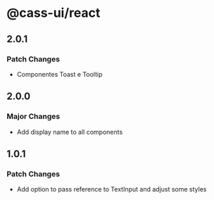 # @cass-ui/react

## 2.0.1

### Patch Changes

- Componentes Toast e Tooltip

## 2.0.0

### Major Changes

- Add display name to all components

## 1.0.1

### Patch Changes

- Add option to pass reference to TextInput and adjust some styles
